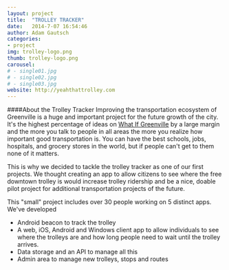 ```yaml
---
layout: project
title:  "TROLLEY TRACKER"
date:   2014-7-07 16:54:46
author: Adam Gautsch
categories:
- project
img: trolley-logo.png
thumb: trolley-logo.png
carousel:
# - single01.jpg
# - single02.jpg
# - single03.jpg
website: http://yeahthattrolley.com
---
```

####About the Trolley Tracker
Improving the transportation ecosystem of Greenville is a huge and important project
for the future growth of the city. It's the highest percentage of ideas on <a href="http://whatifgreenville.com" title="Ideas for a better Greenville">What If Greenville</a> by a large margin and the more you talk to people in all areas the more you realize how important good transportation is. You can have the best schools, jobs, hospitals, and grocery stores in the world, but if people can't get to them none of it matters.

This is why we decided to tackle the trolley tracker as one of our first projects. We thought creating an app to allow citizens to see where the free downtown trolley is would increase trolley ridership and be a nice, doable pilot project for additional transportation projects of the future.

This "small" project includes over 30 people working on 5 distinct apps. We've developed

* Android beacon to track the trolley
* A web, iOS, Android and Windows client app to allow individuals to see where the trolleys are and how long people need to wait until the trolley arrives.
* Data storage and an API to manage all this
* Admin area to manage new trolleys, stops and routes
